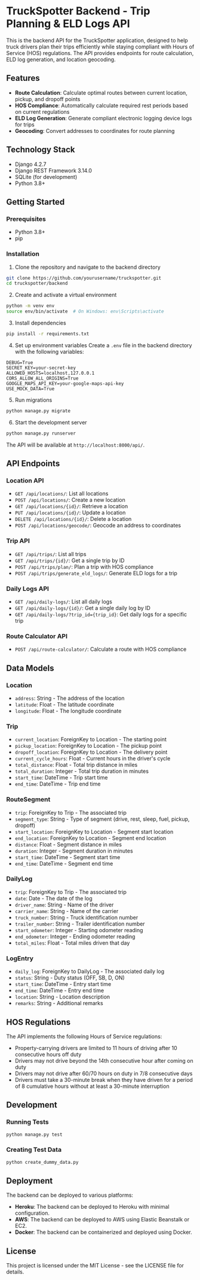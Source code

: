 # TruckSpotter Backend - Trip Planning & ELD Logs API

This is the backend API for the TruckSpotter application, designed to help truck drivers plan their trips efficiently while staying compliant with Hours of Service (HOS) regulations. The API provides endpoints for route calculation, ELD log generation, and location geocoding.

## Features

- **Route Calculation**: Calculate optimal routes between current location, pickup, and dropoff points
- **HOS Compliance**: Automatically calculate required rest periods based on current regulations
- **ELD Log Generation**: Generate compliant electronic logging device logs for trips
- **Geocoding**: Convert addresses to coordinates for route planning

## Technology Stack

- Django 4.2.7
- Django REST Framework 3.14.0
- SQLite (for development)
- Python 3.8+

## Getting Started

### Prerequisites

- Python 3.8+
- pip

### Installation

1. Clone the repository and navigate to the backend directory
```bash
git clone https://github.com/yourusername/truckspotter.git
cd truckspotter/backend
```

2. Create and activate a virtual environment
```bash
python -m venv env
source env/bin/activate  # On Windows: env\Scripts\activate
```

3. Install dependencies
```bash
pip install -r requirements.txt
```

4. Set up environment variables
Create a `.env` file in the backend directory with the following variables:
```
DEBUG=True
SECRET_KEY=your-secret-key
ALLOWED_HOSTS=localhost,127.0.0.1
CORS_ALLOW_ALL_ORIGINS=True
GOOGLE_MAPS_API_KEY=your-google-maps-api-key
USE_MOCK_DATA=True
```

5. Run migrations
```bash
python manage.py migrate
```

6. Start the development server
```bash
python manage.py runserver
```

The API will be available at `http://localhost:8000/api/`.

## API Endpoints

### Location API

- `GET /api/locations/`: List all locations
- `POST /api/locations/`: Create a new location
- `GET /api/locations/{id}/`: Retrieve a location
- `PUT /api/locations/{id}/`: Update a location
- `DELETE /api/locations/{id}/`: Delete a location
- `POST /api/locations/geocode/`: Geocode an address to coordinates

### Trip API

- `GET /api/trips/`: List all trips
- `GET /api/trips/{id}/`: Get a single trip by ID
- `POST /api/trips/plan/`: Plan a trip with HOS compliance
- `POST /api/trips/generate_eld_logs/`: Generate ELD logs for a trip

### Daily Logs API

- `GET /api/daily-logs/`: List all daily logs
- `GET /api/daily-logs/{id}/`: Get a single daily log by ID
- `GET /api/daily-logs/?trip_id={trip_id}`: Get daily logs for a specific trip

### Route Calculator API

- `POST /api/route-calculator/`: Calculate a route with HOS compliance

## Data Models

### Location
- `address`: String - The address of the location
- `latitude`: Float - The latitude coordinate
- `longitude`: Float - The longitude coordinate

### Trip
- `current_location`: ForeignKey to Location - The starting point
- `pickup_location`: ForeignKey to Location - The pickup point
- `dropoff_location`: ForeignKey to Location - The delivery point
- `current_cycle_hours`: Float - Current hours in the driver's cycle
- `total_distance`: Float - Total trip distance in miles
- `total_duration`: Integer - Total trip duration in minutes
- `start_time`: DateTime - Trip start time
- `end_time`: DateTime - Trip end time

### RouteSegment
- `trip`: ForeignKey to Trip - The associated trip
- `segment_type`: String - Type of segment (drive, rest, sleep, fuel, pickup, dropoff)
- `start_location`: ForeignKey to Location - Segment start location
- `end_location`: ForeignKey to Location - Segment end location
- `distance`: Float - Segment distance in miles
- `duration`: Integer - Segment duration in minutes
- `start_time`: DateTime - Segment start time
- `end_time`: DateTime - Segment end time

### DailyLog
- `trip`: ForeignKey to Trip - The associated trip
- `date`: Date - The date of the log
- `driver_name`: String - Name of the driver
- `carrier_name`: String - Name of the carrier
- `truck_number`: String - Truck identification number
- `trailer_number`: String - Trailer identification number
- `start_odometer`: Integer - Starting odometer reading
- `end_odometer`: Integer - Ending odometer reading
- `total_miles`: Float - Total miles driven that day

### LogEntry
- `daily_log`: ForeignKey to DailyLog - The associated daily log
- `status`: String - Duty status (OFF, SB, D, ON)
- `start_time`: DateTime - Entry start time
- `end_time`: DateTime - Entry end time
- `location`: String - Location description
- `remarks`: String - Additional remarks

## HOS Regulations

The API implements the following Hours of Service regulations:

- Property-carrying drivers are limited to 11 hours of driving after 10 consecutive hours off duty
- Drivers may not drive beyond the 14th consecutive hour after coming on duty
- Drivers may not drive after 60/70 hours on duty in 7/8 consecutive days
- Drivers must take a 30-minute break when they have driven for a period of 8 cumulative hours without at least a 30-minute interruption

## Development

### Running Tests
```bash
python manage.py test
```

### Creating Test Data
```bash
python create_dummy_data.py
```

## Deployment

The backend can be deployed to various platforms:

- **Heroku**: The backend can be deployed to Heroku with minimal configuration.
- **AWS**: The backend can be deployed to AWS using Elastic Beanstalk or EC2.
- **Docker**: The backend can be containerized and deployed using Docker.

## License

This project is licensed under the MIT License - see the LICENSE file for details. 